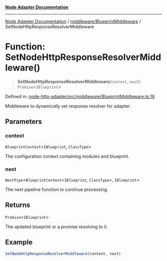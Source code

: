 [**Node Adapter Documentation**](../../../README.md)

***

[Node Adapter Documentation](../../../README.md) / [middleware/BlueprintMiddleware](../README.md) / SetNodeHttpResponseResolverMiddleware

# Function: SetNodeHttpResponseResolverMiddleware()

> **SetNodeHttpResponseResolverMiddleware**(`context`, `next`): `Promise`\<`IBlueprint`\>

Defined in: [node-http-adapter/src/middleware/BlueprintMiddleware.ts:19](https://github.com/stonemjs/node-http-adapter/blob/2d4cdca7f2d56ee189e6562c361aeaf96b9f1db2/src/middleware/BlueprintMiddleware.ts#L19)

Middleware to dynamically set response resolver for adapter.

## Parameters

### context

`BlueprintContext`\<`IBlueprint`, `ClassType`\>

The configuration context containing modules and blueprint.

### next

`NextPipe`\<`BlueprintContext`\<`IBlueprint`, `ClassType`\>, `IBlueprint`\>

The next pipeline function to continue processing.

## Returns

`Promise`\<`IBlueprint`\>

The updated blueprint or a promise resolving to it.

## Example

```typescript
SetNodeHttpResponseResolverMiddleware(context, next)
```
